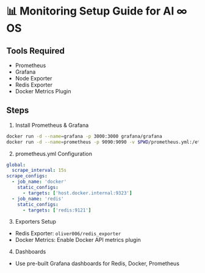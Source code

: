 # 📊 Monitoring Setup Guide for AI ∞ OS

## Tools Required
- Prometheus
- Grafana
- Node Exporter
- Redis Exporter
- Docker Metrics Plugin

## Steps

1. Install Prometheus & Grafana
```bash
docker run -d --name=grafana -p 3000:3000 grafana/grafana
docker run -d --name=prometheus -p 9090:9090 -v $PWD/prometheus.yml:/etc/prometheus/prometheus.yml prom/prometheus
```

2. prometheus.yml Configuration
```yaml
global:
  scrape_interval: 15s
scrape_configs:
  - job_name: 'docker'
    static_configs:
      - targets: ['host.docker.internal:9323']
  - job_name: 'redis'
    static_configs:
      - targets: ['redis:9121']
```

3. Exporters Setup
- Redis Exporter: `oliver006/redis_exporter`
- Docker Metrics: Enable Docker API metrics plugin

4. Dashboards
- Use pre-built Grafana dashboards for Redis, Docker, Prometheus

